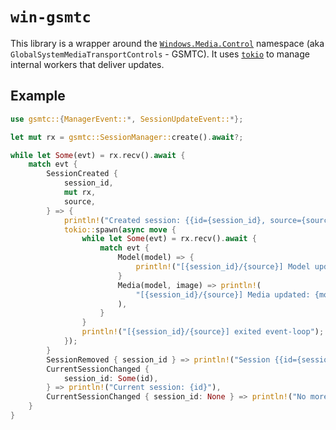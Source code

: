 # `win-gsmtc`

This library is a wrapper around the [`Windows.Media.Control`](https://learn.microsoft.com/uwp/api/windows.media.control) namespace (aka `GlobalSystemMediaTransportControls` - GSMTC).
It uses [`tokio`](https://docs.rs/tokio) to manage internal workers that deliver updates.

## Example

```rust
use gsmtc::{ManagerEvent::*, SessionUpdateEvent::*};

let mut rx = gsmtc::SessionManager::create().await?;

while let Some(evt) = rx.recv().await {
    match evt {
        SessionCreated {
            session_id,
            mut rx,
            source,
        } => {
            println!("Created session: {{id={session_id}, source={source}}}");
            tokio::spawn(async move {
                while let Some(evt) = rx.recv().await {
                    match evt {
                        Model(model) => {
                            println!("[{session_id}/{source}] Model updated: {model:#?}")
                        }
                        Media(model, image) => println!(
                            "[{session_id}/{source}] Media updated: {model:#?} - {image:?}"
                        ),
                    }
                }
                println!("[{session_id}/{source}] exited event-loop");
            });
        }
        SessionRemoved { session_id } => println!("Session {{id={session_id}}} was removed"),
        CurrentSessionChanged {
            session_id: Some(id),
        } => println!("Current session: {id}"),
        CurrentSessionChanged { session_id: None } => println!("No more current session"),
    }
}
```
